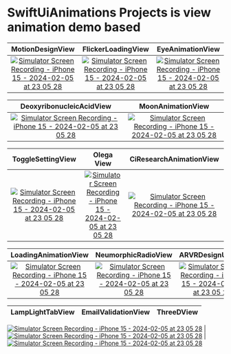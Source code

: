 # SwiftUiAnimations Projects is view animation demo based

 MotionDesignView     |     FlickerLoadingView    |     EyeAnimationView              
:-------------------------:|:-------------------------:|:-------------------------:
[![Simulator Screen Recording - iPhone 15 - 2024-02-05 at 23 05 28](https://github.com/rahuljamba/SwiftUIAnimations/assets/12054446/ef83d236-95dc-414c-9f0f-812c34909088)](https://www.youtube.com/watch?v=kvspmH3rRy4) | [![Simulator Screen Recording - iPhone 15 - 2024-02-05 at 23 05 28](https://github.com/rahuljamba/SwiftUIAnimations/assets/12054446/86ef5796-82aa-42db-89d4-e9fff23c8fa6)](https://www.youtube.com/watch?v=QHwP9vbOhPY&t=3s) | [![Simulator Screen Recording - iPhone 15 - 2024-02-05 at 23 05 28](https://github.com/rahuljamba/SwiftUIAnimations/assets/12054446/1b272745-1e3f-40d8-90e6-5d8e402f2d6a)](https://www.youtube.com/watch?v=KWDJCbMbWHs&t=5s) 


 DeoxyribonucleicAcidView  |   MoonAnimationView                  
:-------------------------:|:-------------------------:
[![Simulator Screen Recording - iPhone 15 - 2024-02-05 at 23 05 28](https://github.com/rahuljamba/SwiftUIAnimations/assets/12054446/d905a7f6-47de-4121-8f6e-8d98c1e51961)](https://www.youtube.com/watch?v=ZLUYWJOpMpY) | [![Simulator Screen Recording - iPhone 15 - 2024-02-05 at 23 05 28](https://github.com/rahuljamba/SwiftUIAnimations/assets/12054446/c579b6d1-5dc5-4e72-aee4-b827c12386dc)](https://www.youtube.com/watch?v=aQ4lid4-Kyc)

 ToggleSettingView     |       Olega View    |     CiResearchAnimationView              
:-------------------------:|:-------------------------:|:-------------------------:
[![Simulator Screen Recording - iPhone 15 - 2024-02-05 at 23 05 28](https://github.com/rahuljamba/SwiftUIAnimations/assets/12054446/7937a576-60d8-4529-a8bf-c31e6041a359)](https://www.youtube.com/watch?v=X9rZPT0xfv8) | [![Simulator Screen Recording - iPhone 15 - 2024-02-05 at 23 05 28](https://github.com/rahuljamba/SwiftUIAnimations/assets/12054446/93b13a78-cbbf-445e-89b4-df86fe96851c)](https://www.youtube.com/watch?v=jay5IuOGGCA) | [![Simulator Screen Recording - iPhone 15 - 2024-02-05 at 23 05 28](https://github.com/rahuljamba/SwiftUIAnimations/assets/12054446/ebb31dc1-a83d-4286-b127-9aacbf63bc57)](https://www.youtube.com/watch?v=14rUe_8v3HY&t=1s)

 LoadingAnimationView     |       NeumorphicRadioView  |  ARVRDesignUIView                     
:-------------------------:|:-------------------------:|:-------------------------:
[![Simulator Screen Recording - iPhone 15 - 2024-02-05 at 23 05 28](https://github.com/rahuljamba/SwiftUIAnimations/assets/12054446/bfa64480-40bd-417a-9bc1-49b59d95f957)](https://www.youtube.com/watch?v=TcXZ4DMd5o0) | [![Simulator Screen Recording - iPhone 15 - 2024-02-05 at 23 05 28](https://github.com/rahuljamba/SwiftUIAnimations/assets/12054446/7bf6c103-a208-4116-b3a6-2d334d117908)](https://www.youtube.com/watch?v=FdArkjnac9k) | [![Simulator Screen Recording - iPhone 15 - 2024-02-05 at 23 05 28](https://github.com/rahuljamba/SwiftUIAnimations/assets/12054446/226352e7-32a9-4ab8-a729-3abe3d322096)](https://www.youtube.com/watch?v=MkajazhcSvM)

 LampLightTabView        |    EmailValidationView    |       ThreeDView                     
:-------------------------:|:-------------------------:|:-------------------------:

[![Simulator Screen Recording - iPhone 15 - 2024-02-05 at 23 05 28](https://github.com/rahuljamba/SwiftUIAnimations/assets/12054446/f7c2b1ff-76f6-4658-94d8-2b9b8fecf02e)](https://www.youtube.com/watch?v=uUU-9hugx-M) | [![Simulator Screen Recording - iPhone 15 - 2024-02-05 at 23 05 28](https://github.com/rahuljamba/SwiftUIAnimations/assets/12054446/96b6190d-27a8-4f25-9121-e2e76d56dfb3)](https://www.youtube.com/watch?v=JCOS3oS1tPQ) | [![Simulator Screen Recording - iPhone 15 - 2024-02-05 at 23 05 28](https://github.com/rahuljamba/SwiftUIAnimations/assets/12054446/fc703709-1385-4cbb-8076-f0870b9eeecd)](https://www.youtube.com/watch?v=2OuGENTkRZA)  
